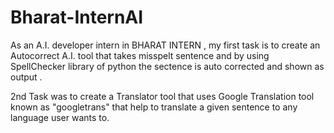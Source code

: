 # Bharat-InternAI
As an A.I. developer intern in BHARAT INTERN , my first task is to create an Autocorrect A.I. tool that takes misspelt sentence and by using SpellChecker library of python the sectence is auto corrected and shown as output .

2nd Task was to create a Translator tool that uses Google Translation tool known as "googletrans" that help to translate a given sentence to any language user wants to. 
